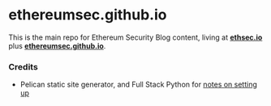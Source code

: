
# ethereumsec.github.io

This is the main repo for Ethereum Security Blog content, living at [**ethsec.io**](https://ethsec.io) plus [**ethereumsec.github.io**](https://ethereumsec.github.io).

### Credits

- Pelican static site generator, and Full Stack Python for [notes on setting up](https://www.fullstackpython.com/pelican.html)
